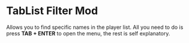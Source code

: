 # TabList Filter Mod
Allows you to find specific names in the player list. All you need to do is press **TAB + ENTER** to open the menu, the rest is self explanatory.